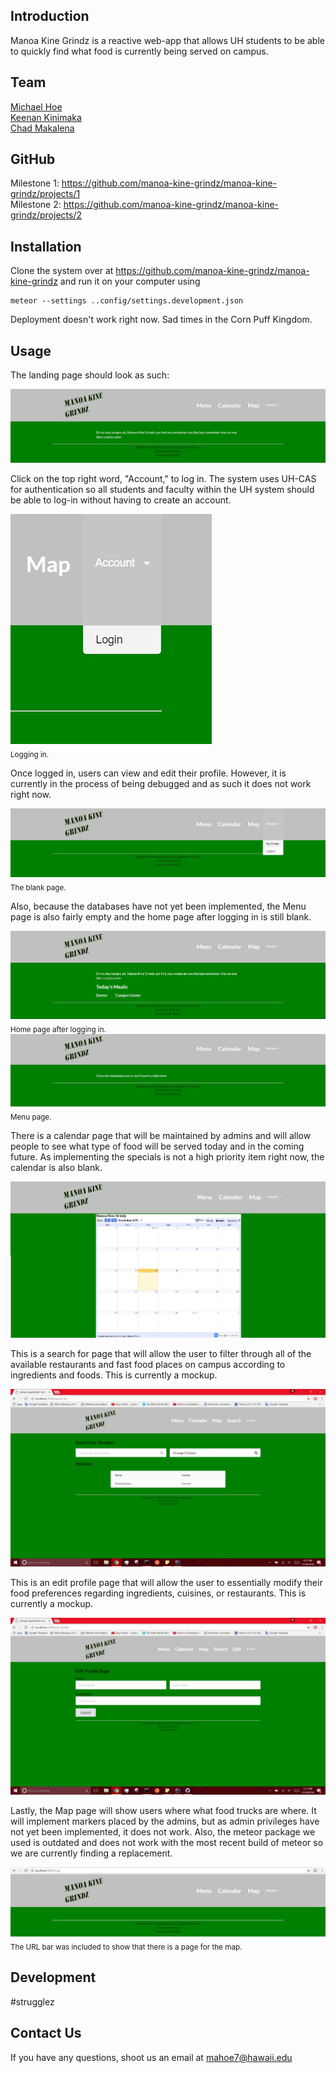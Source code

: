 ## Introduction
Manoa Kine Grindz is a reactive web-app that allows UH students to be able to quickly find what food is currently being served on campus.

## Team
<a href="https://mahoe7.github.io">Michael Hoe</a><br>
<a href="https://kpk3.github.io">Keenan Kinimaka</a><br>
<a href="https://cmakalen.github.io">Chad Makalena</a><br>

## GitHub
Milestone 1: https://github.com/manoa-kine-grindz/manoa-kine-grindz/projects/1<br>
Milestone 2: https://github.com/manoa-kine-grindz/manoa-kine-grindz/projects/2

## Installation
Clone the system over at https://github.com/manoa-kine-grindz/manoa-kine-grindz and run it on your computer using

```
meteor --settings ..config/settings.development.json
```

Deployment doesn't work right now. Sad times in the Corn Puff Kingdom.

## Usage
The landing page should look as such:

![](./images/landing1.jpg)

Click on the top right word, "Account," to log in. The system uses UH-CAS for authentication so all students and faculty within the UH system should be able to log-in without having to create an account.

![](./images/logging.jpg)
<br>
<sub style="text-align:center;">Logging in.</sub>

Once logged in, users can view and edit their profile. However, it is currently in the process of being debugged and as such it does not work right now.

![](./images/profile.jpg)
<br>
<sub style="text-align:center;">The blank page.</sub>

Also, because the databases have not yet been implemented, the Menu page is also fairly empty and the home page after logging in is still blank.

![](./images/landing2.jpg)
<br>
<sub style="text-align:center;">Home page after logging in.</sub>
<br>
![](./images/menu.jpg)
<br>
<sub style="text-align:center;">Menu page.</sub>

There is a calendar page that will be maintained by admins and will allow people to see what type of food will be served today and in the coming future. As implementing the specials is not a high priority item right now, the calendar is also blank.

![](./images/calendar.jpg)

This is a search for page that will allow the user to filter through all of the available restaurants and fast food places on campus according to ingredients and foods. This is currently a mockup.

![](./images/searchformockup.jpg)

This is an edit profile page that will allow the user to essentially modify their food preferences regarding ingredients, cuisines, or restaurants. This is currently a mockup.

![](./images/editprofilemockup.jpg)

Lastly, the Map page will show users where what food trucks are where. It will implement markers placed by the admins, but as admin privileges have not yet been implemented, it does not work. Also, the meteor package we used is outdated and does not work with the most recent build of meteor so we are currently finding a replacement.

![](./images/map.jpg)
<br>
<sub style="text-align:center;">The URL bar was included to show that there is a page for the map.</sub>

## Development
#strugglez

## Contact Us
If you have any questions, shoot us an email at mahoe7@hawaii.edu
